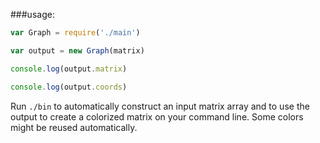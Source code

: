 ###usage:

```javascript
var Graph = require('./main')

var output = new Graph(matrix)

console.log(output.matrix)

console.log(output.coords)
```

Run `./bin` to automatically construct an input matrix array and to use the output to create a colorized matrix on your command line.
Some colors might be reused automatically.